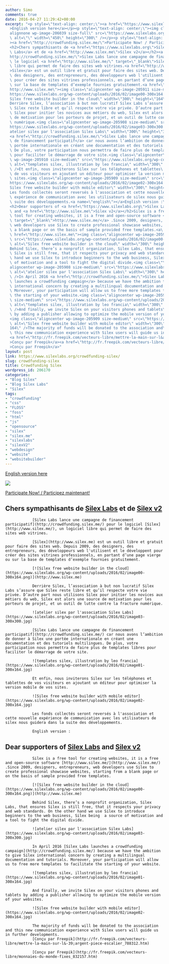 ```yaml
---
author: Simo
comments: true
date: 2016-04-27 11:29:42+00:00
excerpt: "<p style=\"text-align: center;\"><a href=\"https://www.silexlabs.org/silex-v2-crowd-funding-appel-aux-dons/#english\"\
  >English version here</a></p><p style=\"text-align: center;\"><img class=\"\
  alignnone wp-image-206039 size-full\" src=\"https://www.silexlabs.org/wp-content/uploads/2016/02/silex-01.jpg\"\
  \ alt=\"\" width=\"450\" height=\"300\" /></p><p style=\"text-align: center;\"\
  ><a href=\"http://crowdfunding.silex.me/\">Participate Now! / Participez maintenant!</a></p>\
  <h2>Chers sympathisants de <a href=\"https://www.silexlabs.org\">Silex\
  \ Labs</a> et de <a href=\"http://www.silex.me\">Silex v2</a></h2><a href=\"\
  http://crowdfunding.silex.me/\">Silex Labs lance une campagne de financement participatif</a> pour\
  \ le logiciel <a href=\"http://www.silex.me/\" target=\"_blank\">Silex</a>, un logiciel\
  \ libre qui permet de faire des sites web vitrines.<a href=\"http://www.silex.me\"\
  >Silex</a> est un outil libre et gratuit pour faire des sites web. Depuis 2009,\
  \ des designers, des entrepreneurs, des développeurs web l'utilisent et le développent\
  \ pour créer des sites vitrines professionnels, en partant d’une page vierge ou\
  \ sur la base de templates d’exemple fournies gratuitement.<a href=\"\
  http://www.silex.me\"><img class=\"aligncenter wp-image-205911 size-medium\" src=\"\
  https://www.silexlabs.org/wp-content/uploads/2016/02/image00-300x164.png\" alt=\"\
  Silex free website builder in the cloud\" width=\"300\" height=\"164\" /></a>\
  Derrière Silex, l’association à but non lucratif Silex Labs s’assure que\
  \ Silex reste libre et qu’il respecte votre vie privée. D’autre part nous utilisons\
  \ Silex pour initier les novices aux métiers du web, Silex est alors une source\
  \ de motivation pour les porteurs de projet, et un outil de lutte contre la fracture\
  \ numérique.<img class=\"aligncenter wp-image-205908 size-medium\" src=\"\
  https://www.silexlabs.org/wp-content/uploads/2016/02/image03-300x300.jpg\" alt=\"\
  atelier silex par l'association Silex Labs\" width=\"300\" height=\"300\" />\
  <a href=\"http://crowdfunding.silex.me/\">Silex Labs lance une campagne\
  \ de financement participatif</a> car nous avons l’ambition de donner à Silex une\
  \ portée internationale en créant une documentation et des tutoriels multilingues.\
  \ De plus, votre participation nous permettra de faire plus de templates libres\
  \ pour faciliter le démarrage de votre site.<img class=\"aligncenter\
  \ wp-image-205910 size-medium\" src=\"https://www.silexlabs.org/wp-content/uploads/2016/02/image01-300x164.jpg\"\
  \ alt=\"templates silex, illustration by leo francia\" width=\"300\" height=\"164\"\
  \ />Et enfin, nous inviterons Silex sur les téléphones et tablettes\
  \ de vos visiteurs en ajoutant un éditeur pour optimiser la version mobile de vos\
  \ sites.<img class=\"aligncenter wp-image-205909 size-medium\" src=\"\
  https://www.silexlabs.org/wp-content/uploads/2016/02/image02-300x164.jpg\" alt=\"\
  Silex free website builder with mobile editor\" width=\"300\" height=\"164\" />\
  Les fonds collectés seront reversés à l'association et cette nouvelle\
  \ expérience de communication avec les utilisateurs de silex nous guidera dans la\
  \ suite des développements.<a name=\"english\"></a>English version :\
  <h2>Dear supporters of <a href=\"https://www.silexlabs.org\">Silex Labs</a>\
  \ and <a href=\"http://www.silex.me\">Silex v2</a></h2>Silex is a free\
  \ tool for creating websites, it is a free and open-source software <a href=\"http://www.silex.me/\"\
  \ target=\"_blank\">http://www.silex.me/</a> .Since 2009, designers, entrepreneurs,\
  \ web developers use Silex to create professional showcase websites, starting from\
  \ a blank page or on the basis of sample provided free templates.<a\
  \ href=\"http://www.silex.me\"><img class=\"aligncenter wp-image-205911 size-medium\"\
  \ src=\"https://www.silexlabs.org/wp-content/uploads/2016/02/image00-300x164.png\"\
  \ alt=\"Silex free website builder in the cloud\" width=\"300\" height=\"164\" /></a>\
  Behind Silex, there’s a nonprofit organization, Silex Labs, that ensures\
  \ Silex is still free, that it respects your privacy and web standards. On the other\
  \ hand we use Silex to introduce beginners to the web business, Silex being  a source\
  \ of motivation and a tool to fight the digital divide.<img class=\"\
  aligncenter wp-image-205908 size-medium\" src=\"https://www.silexlabs.org/wp-content/uploads/2016/02/image03-300x300.jpg\"\
  \ alt=\"atelier silex par l'association Silex Labs\" width=\"300\" height=\"300\"\
  \ />In April 2016 <a href=\"http://crowdfunding.silex.me/\">Silex Labs\
  \ launches a crowdfunding campaign</a> because we have the ambition to give Silex\
  \ international concern by creating a multilingual documentation and tutorials.\
  \ Moreover, your participation will allow us to free more templates to facilitate\
  \ the starting of your website.<img class=\"aligncenter wp-image-205910\
  \ size-medium\" src=\"https://www.silexlabs.org/wp-content/uploads/2016/02/image01-300x164.jpg\"\
  \ alt=\"templates silex, illustration by leo francia\" width=\"300\" height=\"164\"\
  \ />And finally, we invite Silex on your visitors phones and tablets\
  \ by adding a publisher allowing to optimize the mobile version of your websites.\
  <img class=\"aligncenter wp-image-205909 size-medium\" src=\"https://www.silexlabs.org/wp-content/uploads/2016/02/image02-300x164.jpg\"\
  \ alt=\"Silex free website builder with mobile editor\" width=\"300\" height=\"\
  164\" />The majority of funds will be donated to the association and\
  \ this new communication experience with Silex users will guide us in further developments.\
  <a href=\"http://fr.freepik.com/vecteurs-libre/mettre-la-main-sur-l&amp;-39;argent-piece-escalier_788312.htm\"\
  >Conçu par Freepik</a><a href=\"http://fr.freepik.com/vecteurs-libre/monnaies-du-monde-fixes_832157.htm\"\
  >Conçu par Freepik</a>"
layout: post
link: https://www.silexlabs.org/crowdfunding-silex/
slug: crowdfunding-silex
title: Crowdfunding Silex
wordpress_id: 206170
categories:
- "Blog Silex"
- "Blog Silex Labs"
- "Silex"
tags:
- "crowdfunding"
- "css"
- "FLOSS"
- "foss"
- "html"
- "js"
- "opensource"
- "silex"
- "silex.me"
- "silexlabs"
- "silexV2"
- "webdesign"
- "website"
- "websitebuilder"
---
```


[English version here](https://www.silexlabs.org/silex-v2-crowd-funding-appel-aux-dons/#english)




![](https://www.silexlabs.org/wp-content/uploads/2016/02/silex-01.jpg)




[Participate Now! / Participez maintenant!](http://crowdfunding.silex.me/)





## Chers sympathisants de [Silex Labs](https://www.silexlabs.org) et de [Silex v2](http://www.silex.me)


				[Silex Labs lance une campagne de financement participatif](http://crowdfunding.silex.me/) pour le logiciel [Silex](http://www.silex.me/), un logiciel libre qui permet de faire des sites web vitrines.

				[Silex](http://www.silex.me) est un outil libre et gratuit pour faire des sites web. Depuis 2009, des designers, des entrepreneurs, des développeurs web l'utilisent et le développent pour créer des sites vitrines professionnels, en partant d’une page vierge ou sur la base de templates d’exemple fournies gratuitement.

				[![Silex free website builder in the cloud](https://www.silexlabs.org/wp-content/uploads/2016/02/image00-300x164.png)](http://www.silex.me)

				Derrière Silex, l’association à but non lucratif Silex Labs s’assure que Silex reste libre et qu’il respecte votre vie privée. D’autre part nous utilisons Silex pour initier les novices aux métiers du web, Silex est alors une source de motivation pour les porteurs de projet, et un outil de lutte contre la fracture numérique.

				![atelier silex par l'association Silex Labs](https://www.silexlabs.org/wp-content/uploads/2016/02/image03-300x300.jpg)

				[Silex Labs lance une campagne de financement participatif](http://crowdfunding.silex.me/) car nous avons l’ambition de donner à Silex une portée internationale en créant une documentation et des tutoriels multilingues. De plus, votre participation nous permettra de faire plus de templates libres pour faciliter le démarrage de votre site.

				![templates silex, illustration by leo francia](https://www.silexlabs.org/wp-content/uploads/2016/02/image01-300x164.jpg)

				Et enfin, nous inviterons Silex sur les téléphones et tablettes de vos visiteurs en ajoutant un éditeur pour optimiser la version mobile de vos sites.

				![Silex free website builder with mobile editor](https://www.silexlabs.org/wp-content/uploads/2016/02/image02-300x164.jpg)

				Les fonds collectés seront reversés à l'association et cette nouvelle expérience de communication avec les utilisateurs de silex nous guidera dans la suite des développements.

				English version :


## Dear supporters of [Silex Labs](https://www.silexlabs.org) and [Silex v2](http://www.silex.me)


				Silex is a free tool for creating websites, it is a free and open-source software [http://www.silex.me/](http://www.silex.me/) .Since 2009, designers, entrepreneurs, web developers use Silex to create professional showcase websites, starting from a blank page or on the basis of sample provided free templates.

				[![Silex free website builder in the cloud](https://www.silexlabs.org/wp-content/uploads/2016/02/image00-300x164.png)](http://www.silex.me)

				Behind Silex, there’s a nonprofit organization, Silex Labs, that ensures Silex is still free, that it respects your privacy and web standards. On the other hand we use Silex to introduce beginners to the web business, Silex being  a source of motivation and a tool to fight the digital divide.

				![atelier silex par l'association Silex Labs](https://www.silexlabs.org/wp-content/uploads/2016/02/image03-300x300.jpg)

				In April 2016 [Silex Labs launches a crowdfunding campaign](http://crowdfunding.silex.me/) because we have the ambition to give Silex international concern by creating a multilingual documentation and tutorials. Moreover, your participation will allow us to free more templates to facilitate the starting of your website.

				![templates silex, illustration by leo francia](https://www.silexlabs.org/wp-content/uploads/2016/02/image01-300x164.jpg)

				And finally, we invite Silex on your visitors phones and tablets by adding a publisher allowing to optimize the mobile version of your websites.

				![Silex free website builder with mobile editor](https://www.silexlabs.org/wp-content/uploads/2016/02/image02-300x164.jpg)

				The majority of funds will be donated to the association and this new communication experience with Silex users will guide us in further developments.
				[Conçu par Freepik](http://fr.freepik.com/vecteurs-libre/mettre-la-main-sur-l&-39;argent-piece-escalier_788312.htm)

				[Conçu par Freepik](http://fr.freepik.com/vecteurs-libre/monnaies-du-monde-fixes_832157.htm)
